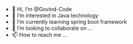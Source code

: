 - 👋 Hi, I’m @Govind-Code
- 👀 I’m interested in Java technology
- 🌱 I’m currently learning spring boot framework 
- 💞️ I’m looking to collaborate on ...
- 📫 How to reach me ...

<!---
Govind-Code/Govind-Code is a ✨ special ✨ repository because its `README.md` (this file) appears on your GitHub profile.
You can click the Preview link to take a look at your changes.
--->
